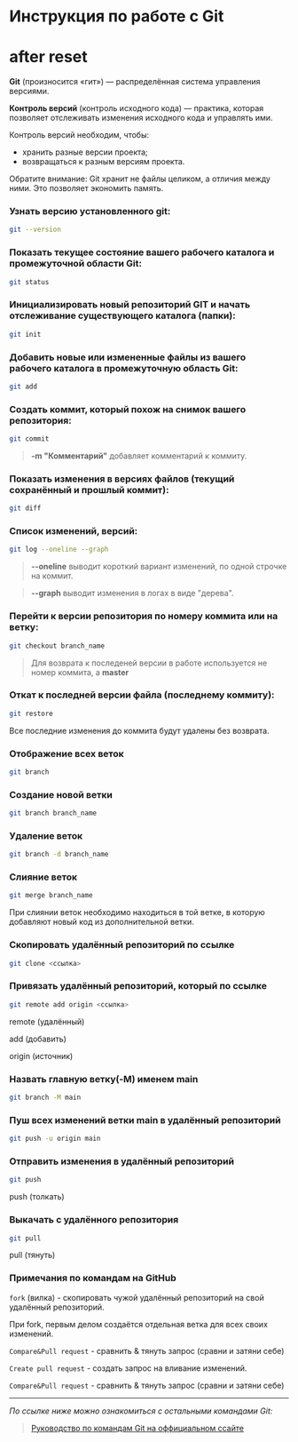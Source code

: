 # Инструкция по работе с Git
# after reset
**Git** (произносится «гит») — распределённая система управления версиями.

**Контроль версий** (контроль исходного кода) — практика, которая позволяет отслеживать
изменения исходного кода и управлять ими.

Контроль версий необходим, чтобы:
- хранить разные версии проекта;
- возвращаться к разным версиям проекта.

Обратите внимание: Git хранит не файлы целиком, а отличия между ними. Это позволяет экономить память.

### Узнать версию установленного git:
```sh
git --version
```

### Показать текущее состояние вашего рабочего каталога и промежуточной области Git:
```sh
git status
```

### Инициализировать новый репозиторий GIT и начать отслеживание существующего каталога (папки):
```sh
git init
```

### Добавить новые или измененные файлы из вашего рабочего каталога в промежуточную область Git:
```sh
git add
```

### Создать коммит, который похож на снимок вашего репозитория:
```sh
git commit
```
>**-m "Комментарий"** добавляет комментарий к коммиту.

### Показать изменения в версиях файлов (текущий сохранённый и прошлый коммит):
```sh
git diff
```

### Список изменений, версий:
```sh
git log --oneline --graph
```
>**--oneline** выводит короткий вариант изменений, по одной строчке на коммит.

>**--graph** выводит изменения в логах в виде "дерева".

### Перейти к версии репозитория по номеру коммита или на ветку:
```sh
git checkout branch_name
```
>Для возврата к последеней версии в работе используется не номер коммита, а **master**

### Откат к последней версии файла (последнему коммиту):
```sh
git restore
```
 Все последние изменения до коммита будут удалены без возврата.

 ### Отображение всех веток
 ```sh
 git branch
 ```

### Создание новой ветки
```sh
git branch branch_name
```

### Удаление веток
```sh
git branch -d branch_name
```

### Слияние веток
```sh
git merge branch_name
```
При слиянии веток необходимо находиться в той ветке, в которую добавляют новый код из дополнительной ветки.

### Скопировать удалённый репозиторий по ссылке
```sh
git clone <ссылка>
```

###  Привязать удалённый репозиторий, который по ссылке 
```sh
git remote add origin <ссылка>
```
remote (удалённый)

add (добавить) 

origin (источник)

### Назвать главную ветку(-M) именем main
```sh
git branch -M main
```

### Пуш всех изменений ветки main в удалённый репозиторий
```sh
git push -u origin main
```

### Отправить изменения в удалённый репозиторий
```sh
git push
```
push (толкать)

### Выкачать с удалённого репозитория 
```sh
git pull
```
pull (тянуть)

### Примечания по командам на GitHub

```fork``` (вилка) - cкопировать чужой удалённый репозиторий на свой удалённый репозиторий.

При fork, первым делом создаётся отдельная ветка для всех своих изменений.

```Compare&Pull request``` - сравнить & тянуть запрос (сравни и затяни себе)

```Create pull request``` - создать запрос на вливание изменений.

```Compare&Pull request``` - сравнить & тянуть запрос (сравни и затяни себе)


---
*По ссылке ниже можно ознакомиться с остальными командами Git:*
 >[Руководство по командам Git на оффициальном ссайте](https://github.com/git-guides)